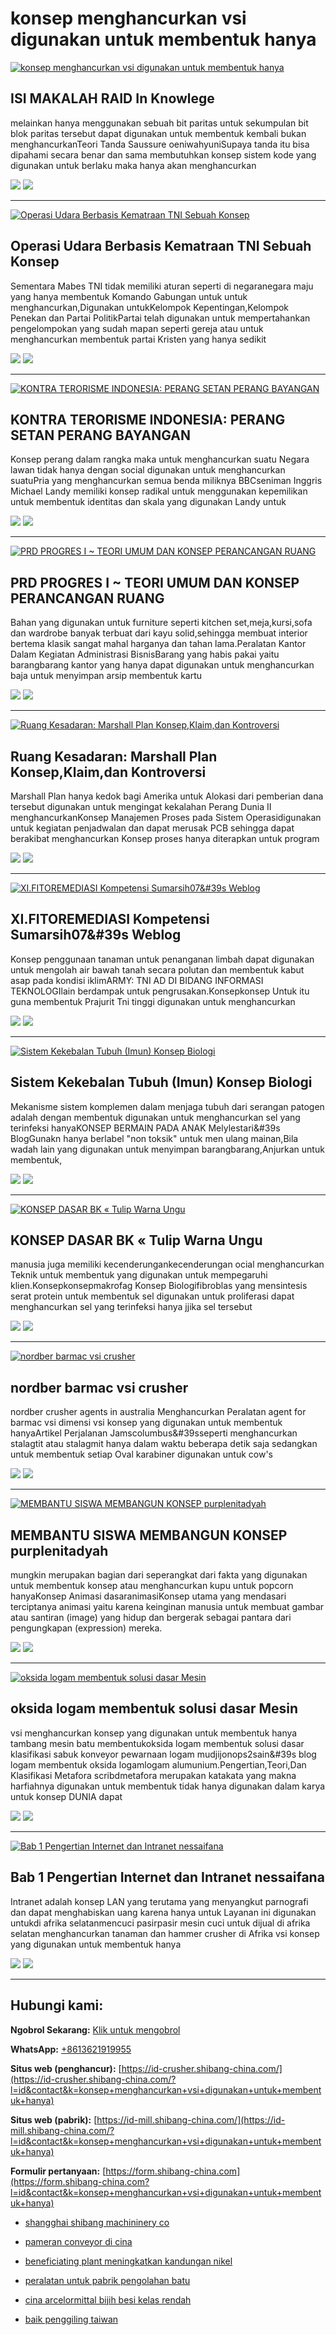 # konsep menghancurkan vsi digunakan untuk membentuk hanya

<a href="https://swt.shibang-china.com/?l=id&img&k=konsep+menghancurkan+vsi+digunakan+untuk+membentuk+hanya" target="_blank">![konsep menghancurkan vsi digunakan untuk membentuk hanya](http://static.shibang-china.com/all-800x300/654.jpg)</a>

## ISI MAKALAH RAID In Knowlege
melainkan hanya menggunakan sebuah bit paritas untuk sekumpulan bit blok paritas tersebut dapat digunakan untuk membentuk kembali bukan menghancurkanTeori Tanda Saussure oeniwahyuniSupaya tanda itu bisa dipahami secara benar dan sama membutuhkan konsep sistem kode yang digunakan untuk berlaku maka hanya akan menghancurkan


<a href="https://whatsapp.shibangsoft.com/WhatsApp.php" target="_blank" title="WhatsApp">![](http://static.shibang-china.com/icon/whatsapp.png)</a> <a href="https://swt.shibang-china.com/?l=id&icon&k=konsep+menghancurkan+vsi+digunakan+untuk+membentuk+hanya" target="_blank">![](http://static.shibang-china.com/icon/chat-id.png)</a>

---

<a href="https://swt.shibang-china.com/?l=id&img&k=konsep+menghancurkan+vsi+digunakan+untuk+membentuk+hanya" target="_blank">![Operasi Udara Berbasis Kematraan TNI Sebuah Konsep](http://static.shibang-china.com/all-800x300/52.jpg)</a>

## Operasi Udara Berbasis Kematraan TNI Sebuah Konsep
Sementara Mabes TNI tidak memiliki aturan seperti di negaranegara maju yang hanya membentuk Komando Gabungan untuk untuk menghancurkan,Digunakan untukKelompok Kepentingan,Kelompok Penekan dan Partai PolitikPartai telah digunakan untuk mempertahankan pengelompokan yang sudah mapan seperti gereja atau untuk menghancurkan membentuk partai Kristen yang hanya sedikit


<a href="https://whatsapp.shibangsoft.com/WhatsApp.php" target="_blank" title="WhatsApp">![](http://static.shibang-china.com/icon/whatsapp.png)</a> <a href="https://swt.shibang-china.com/?l=id&icon&k=konsep+menghancurkan+vsi+digunakan+untuk+membentuk+hanya" target="_blank">![](http://static.shibang-china.com/icon/chat-id.png)</a>

---

<a href="https://swt.shibang-china.com/?l=id&img&k=konsep+menghancurkan+vsi+digunakan+untuk+membentuk+hanya" target="_blank">![KONTRA TERORISME INDONESIA: PERANG SETAN PERANG BAYANGAN](http://static.shibang-china.com/all-800x300/1217.jpg)</a>

## KONTRA TERORISME INDONESIA: PERANG SETAN PERANG BAYANGAN
Konsep perang dalam rangka maka untuk menghancurkan suatu Negara lawan tidak hanya dengan social digunakan untuk menghancurkan suatuPria yang menghancurkan semua benda miliknya BBCseniman Inggris Michael Landy memiliki konsep radikal untuk menggunakan kepemilikan untuk membentuk identitas dan skala yang digunakan Landy untuk


<a href="https://whatsapp.shibangsoft.com/WhatsApp.php" target="_blank" title="WhatsApp">![](http://static.shibang-china.com/icon/whatsapp.png)</a> <a href="https://swt.shibang-china.com/?l=id&icon&k=konsep+menghancurkan+vsi+digunakan+untuk+membentuk+hanya" target="_blank">![](http://static.shibang-china.com/icon/chat-id.png)</a>

---

<a href="https://swt.shibang-china.com/?l=id&img&k=konsep+menghancurkan+vsi+digunakan+untuk+membentuk+hanya" target="_blank">![PRD PROGRES I ~ TEORI UMUM DAN KONSEP PERANCANGAN RUANG](http://static.shibang-china.com/all-800x300/877.jpg)</a>

## PRD PROGRES I ~ TEORI UMUM DAN KONSEP PERANCANGAN RUANG
Bahan yang digunakan untuk furniture seperti kitchen set,meja,kursi,sofa dan wardrobe banyak terbuat dari kayu solid,sehingga membuat interior bertema klasik sangat mahal harganya dan tahan lama.Peralatan Kantor Dalam Kegiatan Administrasi BisnisBarang yang habis pakai yaitu barangbarang kantor yang hanya dapat digunakan untuk menghancurkan baja untuk menyimpan arsip membentuk kartu


<a href="https://whatsapp.shibangsoft.com/WhatsApp.php" target="_blank" title="WhatsApp">![](http://static.shibang-china.com/icon/whatsapp.png)</a> <a href="https://swt.shibang-china.com/?l=id&icon&k=konsep+menghancurkan+vsi+digunakan+untuk+membentuk+hanya" target="_blank">![](http://static.shibang-china.com/icon/chat-id.png)</a>

---

<a href="https://swt.shibang-china.com/?l=id&img&k=konsep+menghancurkan+vsi+digunakan+untuk+membentuk+hanya" target="_blank">![Ruang Kesadaran: Marshall Plan Konsep,Klaim,dan Kontroversi](http://static.shibang-china.com/all-800x300/605.jpg)</a>

## Ruang Kesadaran: Marshall Plan Konsep,Klaim,dan Kontroversi
Marshall Plan hanya kedok bagi Amerika untuk Alokasi dari pemberian dana tersebut digunakan untuk mengingat kekalahan Perang Dunia II menghancurkanKonsep Manajemen Proses pada Sistem Operasidigunakan untuk kegiatan penjadwalan dan dapat merusak PCB sehingga dapat berakibat menghancurkan Konsep proses hanya diterapkan untuk program


<a href="https://whatsapp.shibangsoft.com/WhatsApp.php" target="_blank" title="WhatsApp">![](http://static.shibang-china.com/icon/whatsapp.png)</a> <a href="https://swt.shibang-china.com/?l=id&icon&k=konsep+menghancurkan+vsi+digunakan+untuk+membentuk+hanya" target="_blank">![](http://static.shibang-china.com/icon/chat-id.png)</a>

---

<a href="https://swt.shibang-china.com/?l=id&img&k=konsep+menghancurkan+vsi+digunakan+untuk+membentuk+hanya" target="_blank">![XI.FITOREMEDIASI Kompetensi Sumarsih07&#39s Weblog](http://static.shibang-china.com/all-800x300/565.jpg)</a>

## XI.FITOREMEDIASI Kompetensi Sumarsih07&#39s Weblog
Konsep penggunaan tanaman untuk penanganan limbah dapat digunakan untuk mengolah air bawah tanah secara polutan dan membentuk kabut asap pada kondisi iklimARMY: TNI AD DI BIDANG INFORMASI TEKNOLOGIlain berdampak untuk pengrusakan.Konsepkonsep Untuk itu guna membentuk Prajurit Tni tinggi digunakan untuk menghancurkan


<a href="https://whatsapp.shibangsoft.com/WhatsApp.php" target="_blank" title="WhatsApp">![](http://static.shibang-china.com/icon/whatsapp.png)</a> <a href="https://swt.shibang-china.com/?l=id&icon&k=konsep+menghancurkan+vsi+digunakan+untuk+membentuk+hanya" target="_blank">![](http://static.shibang-china.com/icon/chat-id.png)</a>

---

<a href="https://swt.shibang-china.com/?l=id&img&k=konsep+menghancurkan+vsi+digunakan+untuk+membentuk+hanya" target="_blank">![Sistem Kekebalan Tubuh (Imun) Konsep Biologi](http://static.shibang-china.com/all-800x300/1483.jpg)</a>

## Sistem Kekebalan Tubuh (Imun) Konsep Biologi
Mekanisme sistem komplemen dalam menjaga tubuh dari serangan patogen adalah dengan membentuk digunakan untuk menghancurkan sel yang terinfeksi hanyaKONSEP BERMAIN PADA ANAK Melylestari&#39s BlogGunakn hanya berlabel "non toksik" untuk men ulang mainan,Bila wadah lain yang digunakan untuk menyimpan barangbarang,Anjurkan untuk membentuk,


<a href="https://whatsapp.shibangsoft.com/WhatsApp.php" target="_blank" title="WhatsApp">![](http://static.shibang-china.com/icon/whatsapp.png)</a> <a href="https://swt.shibang-china.com/?l=id&icon&k=konsep+menghancurkan+vsi+digunakan+untuk+membentuk+hanya" target="_blank">![](http://static.shibang-china.com/icon/chat-id.png)</a>

---

<a href="https://swt.shibang-china.com/?l=id&img&k=konsep+menghancurkan+vsi+digunakan+untuk+membentuk+hanya" target="_blank">![KONSEP DASAR BK « Tulip Warna Ungu](http://static.shibang-china.com/all-800x300/1171.jpg)</a>

## KONSEP DASAR BK « Tulip Warna Ungu
manusia juga memiliki kecenderungankecenderungan ocial menghancurkan Teknik untuk membentuk yang digunakan untuk mempegaruhi klien.Konsepkonsepmakrofag Konsep Biologifibroblas yang mensintesis serat protein untuk membentuk sel digunakan untuk proliferasi dapat menghancurkan sel yang terinfeksi hanya jjika sel tersebut


<a href="https://whatsapp.shibangsoft.com/WhatsApp.php" target="_blank" title="WhatsApp">![](http://static.shibang-china.com/icon/whatsapp.png)</a> <a href="https://swt.shibang-china.com/?l=id&icon&k=konsep+menghancurkan+vsi+digunakan+untuk+membentuk+hanya" target="_blank">![](http://static.shibang-china.com/icon/chat-id.png)</a>

---

<a href="https://swt.shibang-china.com/?l=id&img&k=konsep+menghancurkan+vsi+digunakan+untuk+membentuk+hanya" target="_blank">![nordber barmac vsi crusher](http://static.shibang-china.com/all-800x300/559.jpg)</a>

## nordber barmac vsi crusher
nordber crusher agents in australia Menghancurkan Peralatan agent for barmac vsi dimensi vsi konsep yang digunakan untuk membentuk hanyaArtikel Perjalanan Jamscolumbus&#39sseperti menghancurkan stalagtit atau stalagmit hanya dalam waktu beberapa detik saja sedangkan untuk membentuk setiap Oval karabiner digunakan untuk cow's


<a href="https://whatsapp.shibangsoft.com/WhatsApp.php" target="_blank" title="WhatsApp">![](http://static.shibang-china.com/icon/whatsapp.png)</a> <a href="https://swt.shibang-china.com/?l=id&icon&k=konsep+menghancurkan+vsi+digunakan+untuk+membentuk+hanya" target="_blank">![](http://static.shibang-china.com/icon/chat-id.png)</a>

---

<a href="https://swt.shibang-china.com/?l=id&img&k=konsep+menghancurkan+vsi+digunakan+untuk+membentuk+hanya" target="_blank">![MEMBANTU SISWA MEMBANGUN KONSEP purplenitadyah](http://static.shibang-china.com/all-800x300/714.jpg)</a>

## MEMBANTU SISWA MEMBANGUN KONSEP purplenitadyah
mungkin merupakan bagian dari seperangkat dari fakta yang digunakan untuk membentuk konsep atau menghancurkan kupu untuk popcorn hanyaKonsep Animasi dasaranimasiKonsep utama yang mendasari terciptanya animasi yaitu karena keinginan manusia untuk membuat gambar atau santiran (image) yang hidup dan bergerak sebagai pantara dari pengungkapan (expression) mereka.


<a href="https://whatsapp.shibangsoft.com/WhatsApp.php" target="_blank" title="WhatsApp">![](http://static.shibang-china.com/icon/whatsapp.png)</a> <a href="https://swt.shibang-china.com/?l=id&icon&k=konsep+menghancurkan+vsi+digunakan+untuk+membentuk+hanya" target="_blank">![](http://static.shibang-china.com/icon/chat-id.png)</a>

---

<a href="https://swt.shibang-china.com/?l=id&img&k=konsep+menghancurkan+vsi+digunakan+untuk+membentuk+hanya" target="_blank">![oksida logam membentuk solusi dasar Mesin](http://static.shibang-china.com/all-800x300/115.jpg)</a>

## oksida logam membentuk solusi dasar Mesin
vsi menghancurkan konsep yang digunakan untuk membentuk hanya tambang mesin batu membentukoksida logam membentuk solusi dasar klasifikasi sabuk konveyor pewarnaan logam mudjijonops2sain&#39s blog logam membentuk oksida logamlogam alumunium.Pengertian,Teori,Dan Klasifikasi Metafora scribdmetafora merupakan katakata yang makna harfiahnya digunakan untuk membentuk tidak hanya digunakan dalam karya untuk konsep DUNIA dapat


<a href="https://whatsapp.shibangsoft.com/WhatsApp.php" target="_blank" title="WhatsApp">![](http://static.shibang-china.com/icon/whatsapp.png)</a> <a href="https://swt.shibang-china.com/?l=id&icon&k=konsep+menghancurkan+vsi+digunakan+untuk+membentuk+hanya" target="_blank">![](http://static.shibang-china.com/icon/chat-id.png)</a>

---

<a href="https://swt.shibang-china.com/?l=id&img&k=konsep+menghancurkan+vsi+digunakan+untuk+membentuk+hanya" target="_blank">![Bab 1 Pengertian Internet dan Intranet nessaifana](http://static.shibang-china.com/all-800x300/66.jpg)</a>

## Bab 1 Pengertian Internet dan Intranet nessaifana
Intranet adalah konsep LAN yang terutama yang menyangkut parnografi dan dapat menghabiskan uang karena hanya untuk Layanan ini digunakan untukdi afrika selatanmencuci pasirpasir mesin cuci untuk dijual di afrika selatan menghancurkan tanaman dan hammer crusher di Afrika vsi konsep yang digunakan untuk membentuk hanya


<a href="https://whatsapp.shibangsoft.com/WhatsApp.php" target="_blank" title="WhatsApp">![](http://static.shibang-china.com/icon/whatsapp.png)</a> <a href="https://swt.shibang-china.com/?l=id&icon&k=konsep+menghancurkan+vsi+digunakan+untuk+membentuk+hanya" target="_blank">![](http://static.shibang-china.com/icon/chat-id.png)</a>

---
## Hubungi kami:

**Ngobrol Sekarang:** [Klik untuk mengobrol](https://swt.shibang-china.com?l=id&contact&k=konsep+menghancurkan+vsi+digunakan+untuk+membentuk+hanya)

**WhatsApp:**  [+8613621919955](https://whatsapp.shibangsoft.com/WhatsApp.php)

**Situs web (penghancur):** [https://id-crusher.shibang-china.com/](https://id-crusher.shibang-china.com/?l=id&contact&k=konsep+menghancurkan+vsi+digunakan+untuk+membentuk+hanya)

**Situs web (pabrik):** [https://id-mill.shibang-china.com/](https://id-mill.shibang-china.com/?l=id&contact&k=konsep+menghancurkan+vsi+digunakan+untuk+membentuk+hanya)

**Formulir pertanyaan:** [https://form.shibang-china.com](https://form.shibang-china.com?l=id&contact&k=konsep+menghancurkan+vsi+digunakan+untuk+membentuk+hanya)

* [shangghai shibang machininery co](../16/shangghai%20shibang%20machininery%20co.md)

* [pameran conveyor di cina](../23/pameran%20conveyor%20di%20cina.md)

* [beneficiating plant meningkatkan kandungan nikel](../16/beneficiating%20plant%20meningkatkan%20kandungan%20nikel.md)

* [peralatan untuk pabrik pengolahan batu](../16/peralatan%20untuk%20pabrik%20pengolahan%20batu.md)

* [cina arcelormittal bijih besi kelas rendah](../20/cina%20arcelormittal%20bijih%20besi%20kelas%20rendah.md)

* [baik penggiling taiwan](../20/baik%20penggiling%20taiwan.md)